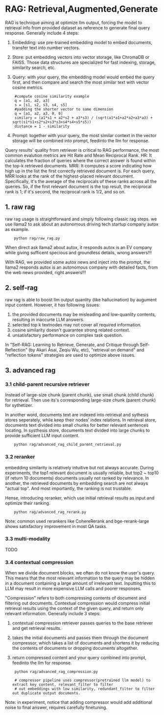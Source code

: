 
# RAG: Retrieval,Augmented,Generate
RAG is technique aiming at optimize llm output, forcing the model to retrieval info from provided 
dataset as reference to generate final query response. Generally include 4 steps: 
1) Embedding: use pre-trained embedding model to embed documents, transfer text into number vectors. 
2) Store: put embedding vectors into vector storage, like ChromaDB or FAISS. Those data structures 
          are specialized for fast indexing, storage, similarity search, etc. 
3) Query: with your query, the embedding model would embed the query first, and then compare 
          and search the most similar text with vector cosine metrics. 

        #compute cosine similarity example
        q = [a1, a2, a3]
        s = [s1, s2, s3, s4, s5]
        #padding the shorter vector to same dimension
        q = [a1, a2, a3, 0, 0]
        similary = (a1*s1 + a2*s2 + a3*s3) / (sqrt(a1*a1+a2*a2+a3*a3) + sqrt(s1*s1+s2*s2+s3*s3+s4*s4+s5*s5))
        distance = 1 - similarity

4) Prompt: together with your query, the most similar context in the vector storage will be combined 
           into prompt, feedinto the llm for response. 

Query results' quality from retriever is critical to RAG performance, the most common evalution
metrics are Hit Rate and Mean Reciprocal Rank.
HR: It calculates the fraction of queries where the correct answer is found within the top-k retrieved documents. 
MRR: It computes a score indicating how high up in the list the first correctly retrieved document is. 
     For each query, MRR looks at the rank of the highest-placed relevant document. Specifically, it's the average 
     of the reciprocals of these ranks across all the queries. So, if the first relevant document is the top result, 
     the reciprocal rank is 1; if it's second, the reciprocal rank is 1/2, and so on.


## 1. raw rag
raw rag usage is straightforward and simply following classic rag steps. 
we use llama2 to ask about an autonomous driving tech startup company autox as example. 

        python rag/raw_rag.py

When direct ask llama2 about autox, it responds autox is an EV company while giving sufficent specious and 
groundless details, wrong answers!!! 

With RAG, we provided some autox news and inject into the prompt, the llama2 responds autox is an autonomous 
company with detailed facts, from the web news provided, right answers!!! 


## 2. self-rag 
raw rag is able to boost llm output quanlity (like hallucination) by augument input content. However, it 
has following issues:
1) the provided documents may be misleading and low-quanlity contents, resulting in inaccurte LLM answers.
2) selected top k textnodes may not cover all required information.
3) cosine similarity doesn't guarantee strong related context.
4) unsatisfactory performance on complex task question.

In "Self-RAG: Learning to Retrieve, Generate, and Critique through Self-Reflection" (by Akari Asai, Zeqiu Wu, etc),
"retrieval on demand" and "reflection tokens" strategies are used to optimize above issues.


## 3. advanced rag
### 3.1 child-parent recursive retriever
Instead of large-size chunk (parent chunk), use small chunk (child chunk) for retrieval. Then use its's 
corresponding large-size chunk (parent chunk) for sythetizer. 

In another word, documents text are indexed into retrieval and sythesis stores seperately, while keep their
nodes' index relations. In retrieval store, documents text divided into small chunks for better relevant sentences
locating. In systhesis store, documents text divided into large chunks to provide sufficient LLM input content.

        python rag/advanced_rag_child_parent_retrieval.py

### 3.2 reranker
embedding similarity is relatively intuitive but not always accurate. During experiments, the top1 relevant document 
is usually reliable, but top2 ~ top10 (if return 10 documents) documents usually not ranked by relevance.
In another, the retrieved documents by embedding search are not always "actual top". And most importantly, the ranking 
is not trustable.

Hense, introducing reranker, which use initial retrieval results as input and optimize their ranking.

        python rag/advanced_rag_rerank.py

Note: common used rerankers like CohereRerank and bge-rerank-large shows satisfactory improvement in most QA tasks.

### 3.3 multi-modality 
TODO

### 3.4 contextual compression
When we divide document blocks, we often do not know the user's query. This means that the most relevant information to 
the query may be hidden in a document containing a large amount of irrelevant text. Inputting this to LLM may result in 
more expensive LLM calls and poorer responses.

"Compression" refers to both compressing contents of document and filtering out documents. Contextual compression would
compress initial retrieval results using the context of the given query, and return only relevant information. 
Generally include 3 steps: 
1) contextual compression retriever passes queries to the base retriever and get retrieval results.
2) takes the initial documents and passes them through the document compressor, which takes a list of documents and shortens 
   it by reducing the contents of documents or dropping documents altogether.
3) return compressed content and your query combined into prompt, feedinto the llm for response. 

        python rag/advanced_rag_compression.py

        # compressor pipeline uses compressor(pretrained llm model) to extract key content, relevant_filter to filter
        # out embeddings with low similarity, redundant_filter to filter out duplicate output documents.

Note: in experiment, notice that adding compressor would add additional noise to final answer, requires carefully finetuning.






